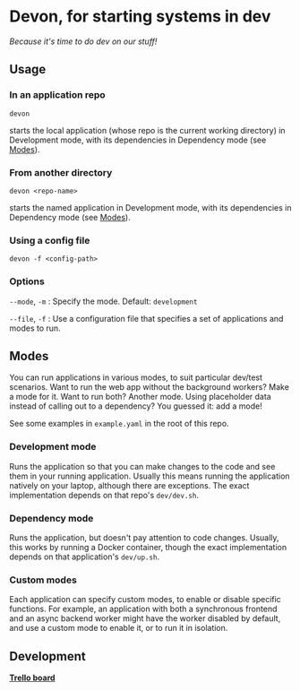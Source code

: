 # Devon, for starting systems in dev

_Because it's time to do dev on our stuff!_

## Usage

### In an application repo

```
devon
```

starts the local application (whose repo is the current working directory) in Development mode, with its dependencies in Dependency mode (see [Modes](#modes)).

### From another directory

```
devon <repo-name>
```

starts the named application in Development mode, with its dependencies in Dependency mode (see [Modes](#modes)).

### Using a config file

```
devon -f <config-path>
```

### Options

`--mode`, `-m`
: Specify the mode. Default: `development`

`--file`, `-f`
: Use a configuration file that specifies a set of applications and modes to run.


## Modes

You can run applications in various modes, to suit particular dev/test scenarios. Want to run the web app without the background workers? Make a mode for it. Want to run both? Another mode. Using placeholder data instead of calling out to a dependency? You guessed it: add a mode!

See some examples in `example.yaml` in the root of this repo.

### Development mode

Runs the application so that you can make changes to the code and see them in your running application. Usually this means running the application natively on your laptop, although there are exceptions. The exact implementation depends on that repo's `dev/dev.sh`.

### Dependency mode

Runs the application, but doesn't pay attention to code changes. Usually, this works by running a Docker container, though the exact implementation depends on that application's `dev/up.sh`.

### Custom modes

Each application can specify custom modes, to enable or disable specific functions. For example, an application with both a synchronous frontend and an async backend worker might have the worker disabled by default, and use a custom mode to enable it, or to run it in isolation.

## Development

**[Trello board](https://trello.com/b/MsxE9Nw6/devon-the-dev-application-starter)**
